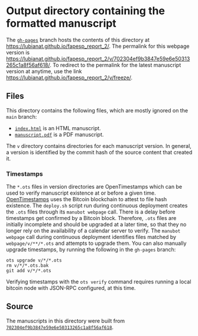 # Output directory containing the formatted manuscript

The [`gh-pages`](https://github.com/lubianat/fapesp_report_2/tree/gh-pages) branch hosts the contents of this directory at <https://lubianat.github.io/fapesp_report_2/>.
The permalink for this webpage version is <https://lubianat.github.io/fapesp_report_2/v/702304ef9b3847e59e6e50313265c1a8f56af618/>.
To redirect to the permalink for the latest manuscript version at anytime, use the link <https://lubianat.github.io/fapesp_report_2/v/freeze/>.

## Files

This directory contains the following files, which are mostly ignored on the `main` branch:

+ [`index.html`](index.html) is an HTML manuscript.
+ [`manuscript.pdf`](manuscript.pdf) is a PDF manuscript.

The `v` directory contains directories for each manuscript version.
In general, a version is identified by the commit hash of the source content that created it.

### Timestamps

The `*.ots` files in version directories are OpenTimestamps which can be used to verify manuscript existence at or before a given time.
[OpenTimestamps](https://opentimestamps.org/) uses the Bitcoin blockchain to attest to file hash existence.
The `deploy.sh` script run during continuous deployment creates the `.ots` files through its `manubot webpage` call.
There is a delay before timestamps get confirmed by a Bitcoin block.
Therefore, `.ots` files are initially incomplete and should be upgraded at a later time, so that they no longer rely on the availability of a calendar server to verify.
The `manubot webpage` call during continuous deployment identifies files matched by `webpage/v/**/*.ots` and attempts to upgrade them.
You can also manually upgrade timestamps, by running the following in the `gh-pages` branch:

```shell
ots upgrade v/*/*.ots
rm v/*/*.ots.bak
git add v/*/*.ots
```

Verifying timestamps with the `ots verify` command requires running a local bitcoin node with JSON-RPC configured, at this time.

## Source

The manuscripts in this directory were built from
[`702304ef9b3847e59e6e50313265c1a8f56af618`](https://github.com/lubianat/fapesp_report_2/commit/702304ef9b3847e59e6e50313265c1a8f56af618).
